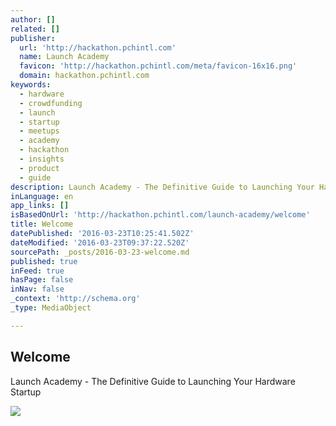 ```yaml
---
author: []
related: []
publisher:
  url: 'http://hackathon.pchintl.com'
  name: Launch Academy
  favicon: 'http://hackathon.pchintl.com/meta/favicon-16x16.png'
  domain: hackathon.pchintl.com
keywords:
  - hardware
  - crowdfunding
  - launch
  - startup
  - meetups
  - academy
  - hackathon
  - insights
  - product
  - guide
description: Launch Academy - The Definitive Guide to Launching Your Hardware Startup
inLanguage: en
app_links: []
isBasedOnUrl: 'http://hackathon.pchintl.com/launch-academy/welcome'
title: Welcome
datePublished: '2016-03-23T10:25:41.502Z'
dateModified: '2016-03-23T09:37:22.520Z'
sourcePath: _posts/2016-03-23-welcome.md
published: true
inFeed: true
hasPage: false
inNav: false
_context: 'http://schema.org'
_type: MediaObject

---
```

<article style=""><h1>Welcome</h1><p>Launch Academy - The Definitive Guide to Launching Your Hardware Startup</p><img src="http://hackathon.pchintl.com/launch-academy/images/meta/og-image.jpg" /></article>